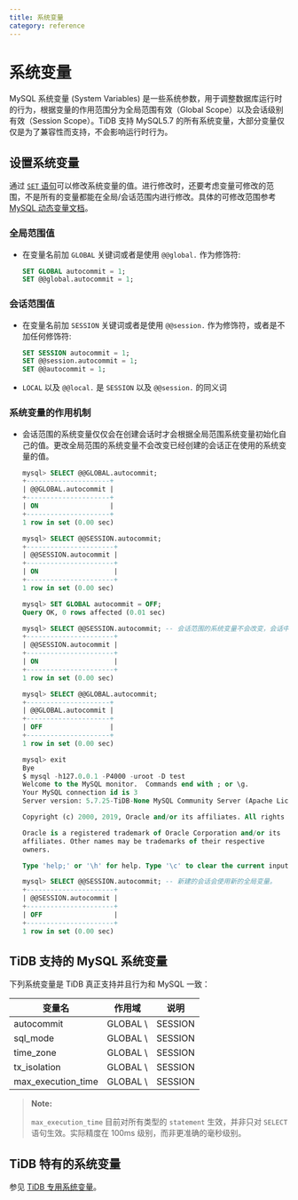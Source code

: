 ```yaml
---
title: 系统变量
category: reference
---
```


# 系统变量

MySQL 系统变量 (System Variables) 是一些系统参数，用于调整数据库运行时的行为，根据变量的作用范围分为全局范围有效（Global Scope）以及会话级别有效（Session Scope）。TiDB 支持 MySQL5.7 的所有系统变量，大部分变量仅仅是为了兼容性而支持，不会影响运行时行为。

## 设置系统变量

通过 [`SET` 语句](/reference/sql/statements/admin.md#set-语句)可以修改系统变量的值。进行修改时，还要考虑变量可修改的范围，不是所有的变量都能在全局/会话范围内进行修改。具体的可修改范围参考 [MySQL 动态变量文档](https://dev.mysql.com/doc/refman/5.7/en/dynamic-system-variables.html)。

### 全局范围值

* 在变量名前加 `GLOBAL` 关键词或者是使用 `@@global.` 作为修饰符:

    ```sql
    SET GLOBAL autocommit = 1;
    SET @@global.autocommit = 1;
    ```

### 会话范围值

* 在变量名前加 `SESSION` 关键词或者是使用 `@@session.` 作为修饰符，或者是不加任何修饰符:

    ```sql
    SET SESSION autocommit = 1;
    SET @@session.autocommit = 1;
    SET @@autocommit = 1;
    ```

* `LOCAL` 以及 `@@local.` 是 `SESSION` 以及 `@@session.` 的同义词

### 系统变量的作用机制

* 会话范围的系统变量仅仅会在创建会话时才会根据全局范围系统变量初始化自己的值。更改全局范围的系统变量不会改变已经创建的会话正在使用的系统变量的值。

    ```sql
    mysql> SELECT @@GLOBAL.autocommit;
    +---------------------+
    | @@GLOBAL.autocommit |
    +---------------------+
    | ON                  |
    +---------------------+
    1 row in set (0.00 sec)

    mysql> SELECT @@SESSION.autocommit;
    +----------------------+
    | @@SESSION.autocommit |
    +----------------------+
    | ON                   |
    +----------------------+
    1 row in set (0.00 sec)

    mysql> SET GLOBAL autocommit = OFF;
    Query OK, 0 rows affected (0.01 sec)

    mysql> SELECT @@SESSION.autocommit; -- 会话范围的系统变量不会改变，会话中执行的事务依旧是以自动提交的形式来进行。
    +----------------------+
    | @@SESSION.autocommit |
    +----------------------+
    | ON                   |
    +----------------------+
    1 row in set (0.00 sec)

    mysql> SELECT @@GLOBAL.autocommit;
    +---------------------+
    | @@GLOBAL.autocommit |
    +---------------------+
    | OFF                 |
    +---------------------+
    1 row in set (0.00 sec)

    mysql> exit
    Bye
    $ mysql -h127.0.0.1 -P4000 -uroot -D test
    Welcome to the MySQL monitor.  Commands end with ; or \g.
    Your MySQL connection id is 3
    Server version: 5.7.25-TiDB-None MySQL Community Server (Apache License 2.0)

    Copyright (c) 2000, 2019, Oracle and/or its affiliates. All rights reserved.

    Oracle is a registered trademark of Oracle Corporation and/or its
    affiliates. Other names may be trademarks of their respective
    owners.

    Type 'help;' or '\h' for help. Type '\c' to clear the current input statement.

    mysql> SELECT @@SESSION.autocommit; -- 新建的会话会使用新的全局变量。
    +----------------------+
    | @@SESSION.autocommit |
    +----------------------+
    | OFF                  |
    +----------------------+
    1 row in set (0.00 sec)
    ```

## TiDB 支持的 MySQL 系统变量

下列系统变量是 TiDB 真正支持并且行为和 MySQL 一致：

| 变量名                      | 作用域       | 说明                             |
| ------------------------ | --------- | ------------------------------ |
| autocommit               | GLOBAL \ | SESSION | 是否自动 Commit 事务       |
| sql_mode                 | GLOBAL \ | SESSION | 支持部分 MySQL SQL mode， |
| time_zone                | GLOBAL \ | SESSION | 数据库所使用的时区            |
| tx_isolation             | GLOBAL \ | SESSION | 事务隔离级别               |
| max\_execution\_time | GLOBAL \ | SESSION | 语句超时时间，单位为毫秒         |

> **Note:**
> 
> `max_execution_time` 目前对所有类型的 `statement` 生效，并非只对 `SELECT` 语句生效。实际精度在 100ms 级别，而非更准确的毫秒级别。

## TiDB 特有的系统变量

参见 [TiDB 专用系统变量](/reference/configuration/tidb-server/tidb-specific-variables.md)。
